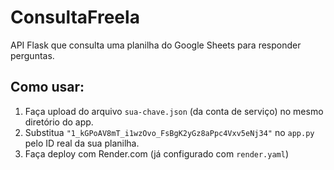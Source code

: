 # ConsultaFreela

API Flask que consulta uma planilha do Google Sheets para responder perguntas.

## Como usar:

1. Faça upload do arquivo `sua-chave.json` (da conta de serviço) no mesmo diretório do app.
2. Substitua `"1_kGPoAV8mT_i1wzOvo_FsBgK2yGz8aPpc4Vxv5eNj34"` no `app.py` pelo ID real da sua planilha.
3. Faça deploy com Render.com (já configurado com `render.yaml`)
